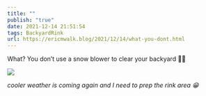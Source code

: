 ```yaml
---
title: ""
publish: "true"
date: 2021-12-14 21:51:54
tags: BackyardRink
url: https://ericmwalk.blog/2021/12/14/what-you-dont.html
---
```


What? You don’t use a snow blower to clear your backyard 🤷‍♂️

![](https://ericmwalk.blog/uploads/2021/4236439be8.jpg)

*cooler weather is coming again and I need to prep the rink area 😁*